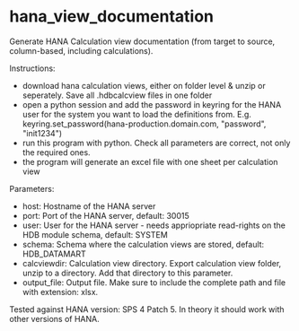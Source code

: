# hana_view_documentation
Generate HANA Calculation view documentation (from target to source, column-based, including calculations).

Instructions:
- download hana calculation views, either on folder level & unzip or seperately. Save all .hdbcalcview files in one folder
- open a python session and add the password in keyring for the HANA user for the system you want to load the definitions from. E.g. 
  keyring.set_password(hana-production.domain.com, "password", "init1234")
- run this program with python. Check all parameters are correct, not only the required ones.
- the program will generate an excel file with one sheet per calculation view

Parameters:
- host: Hostname of the HANA server
- port: Port of the HANA server, default: 30015
- user: User for the HANA server - needs appriopriate read-rights on the HDB module schema, default: SYSTEM
- schema: Schema where the calculation views are stored, default: HDB_DATAMART
- calcviewdir: Calculation view directory. Export calculation view folder, unzip to a directory. Add that directory to this parameter.
- output_file: Output file. Make sure to include the complete path and file with extension: xlsx.

Tested against HANA version: SPS 4 Patch 5. In theory it should work with other versions of HANA.
